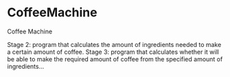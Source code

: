 # CoffeeMachine
Coffee Machine

Stage 2: program that calculates the amount of ingredients needed to make a certain amount of coffee.
Stage 3: program that calculates whether it will be able to make the required amount of coffee from the specified amount of ingredients...
